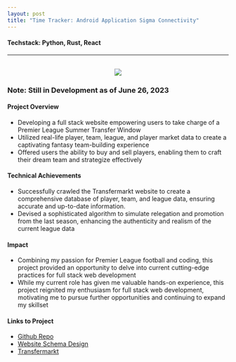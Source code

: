 ```yaml
---
layout: post
title: "Time Tracker: Android Application Sigma Connectivity"
---
```

#### Techstack: Python, Rust, React
---
<br>

<div align="center">
  <img src="{{ site.url }}/assets/Files/DreamTeamTransfers/Design.png"/>
</div>

### Note: Still in Development as of June 26, 2023

#### Project Overview

* Developing a full stack website empowering users to take charge of a Premier League Summer Transfer Window
* Utilized real-life player, team, league, and player market data to create a captivating fantasy team-building experience
* Offered users the ability to buy and sell players, enabling them to craft their dream team and strategize effectively

#### Technical Achievements

* Successfully crawled the Transfermarkt website to create a comprehensive database of player, team, and league data, ensuring accurate and up-to-date information.
* Devised a sophisticated algorithm to simulate relegation and promotion from the last season, enhancing the authenticity and realism of the current league data

#### Impact

* Combining my passion for Premier League football and coding, this project provided an opportunity to delve into current cutting-edge practices for full stack web development
* While my current role has given me valuable hands-on experience, this project reignited my enthusiasm for full stack web development, motivating me to pursue further opportunities and continuing to expand my skillset

#### Links to Project
* [Github Repo](https://github.com/athom031/Dream-Team-Transfers)
* [Website Schema Design](https://excalidraw.com/#json=tYUFJE6AwtyCvurcy3Utu,bjYkCWW3VIFFZ1HTgHf_ow)
* [Transfermarkt](https://www.transfermarkt.com/)
